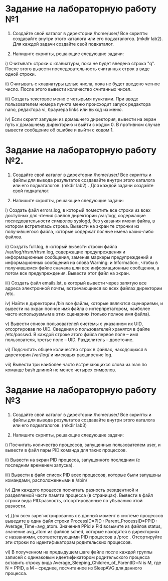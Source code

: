 # Задание на лабораторную работу №1
1. Создайте свой каталог в директории /home/user/ Все скрипты создавайте
внутри этого каталога или его подкаталогов. (mkdir lab2). Для каждой задачи создайте свой подкаталог.  

2. Напишите скрипты, решающие следующие задачи:  

i) Считывать строки с клавиатуры, пока не будет введена строка "q".
После этого вывести последовательность считанных строк в виде
одной строки.  

ii) Считывать с клавиатуры целые числа, пока не будет введено четное
число. После этого вывести количество считанных чисел.  

iii) Создать текстовое меню с четырьмя пунктами. При вводе
пользователем номера пункта меню происходит запуск редактора
nano, редактора vi, браузера links или выход из меню.  

iv) Если скрипт запущен из домашнего директория, вывести на экран путь
к домашнему директорию и выйти с кодом 0. В противном случае
вывести сообщение об ошибке и выйти с кодом 1.

# Задание на лабораторную работу №2.
1. Создайте свой каталог в директории /home/user/  Все скрипты и файлы для вывода результатов создавайте внутри этого каталога или его подкаталогов. (mkdir lab2) . Для каждой задачи создайте свой подкаталог.   

2. Напишите скрипты, решающие следующие задачи:  

 i) Создать файл errors.log, в который поместить все строки из всех доступных для чтения файлов директории /var/log/, содержащие  последовательности символов syslogd, без указания имени файла, в котором встретилась строка. Вывести на экран те строчки из получившегося файла, которые содержат полные имена каких-либо файлов.  
 
 ii) Создать full.log, в который вывести строки файла /var/log/rhsm/rhsm.log, содержащие предупреждения и информационные сообщения, заменив маркеры предупреждений и информационных сообщений на слова Warning: и Information:, чтобы в получившемся файле сначала шли все информационные сообщения, а потом все предупреждения. Вывести этот файл на экран.  
 
 iii) Создать файл emails.lst, в который вывести через запятую все адреса электронной почты, встречающиеся во всех файлах директории /etc.  
 
 iv) Найти в директории /bin все файлы, которые являются сценариями, и вывести на экран полное имя файла с интерпретатором, наиболее часто используемым в этих сценариях (только полное имя файла).  
 
 v) Вывести список пользователей системы с указанием их UID, отсортировав по UID. Сведения о пользователей хранятся в файле /etc/passwd. В каждой строке этого файла первое поле – имя пользователя, третье поле – UID. Разделитель – двоеточие.  
 
 vi) Подсчитать общее количество строк в файлах, находящихся в директории /var/log/ и имеющих расширение log.  
 
 vii) Вывести три наиболее часто встречающихся слова из man по команде bash длиной не менее четырех символов.
 
# Задание на лабораторную работу №3
1. Создайте свой каталог в директории /home/user/ Все скрипты и файлы
для вывода результатов создавайте внутри этого каталога или его
подкаталогов. (mkdir lab3)  

2. Напишите скрипты, решающие следующие задачи:  

i) Посчитать количество процессов, запущенных пользователем user, и
вывести в файл пары PID:команда для таких процессов.  

ii) Вывести на экран PID процесса, запущенного последним (с последним
временем запуска).  

iii) Вывести в файл список PID всех процессов, которые были запущены
командами, расположенными в /sbin/  

iv) Для каждого процесса посчитать разность резидентной и разделяемой
части памяти процесса (в страницах). Вывести в файл строки вида
PID:разность, отсортированные по убыванию этой разности.  

v) Для всех зарегистрированных в данный момент в системе процессов
выведите в один файл строки
ProcessID=PID : Parent_ProcessID=PPID :
Average_Time=avg_atom.
Значения PPid и Pid возьмите из файлов status, значение
avg_atom из файлов sched, которые находятся в директориях с
названиями, соответствующими PID процессов в /proc .
Отсортируйте эти строки по идентификаторам родительских
процессов.  

vi) В полученном на предыдущем шаге файле после каждой группы
записей с одинаковым идентификатором родительского процесса
вставить строку вида
Average_Sleeping_Children_of_ParentID=N is M,
где N = PPID, а M – среднее, посчитанное из SleepAVG для данного
процесса.  

